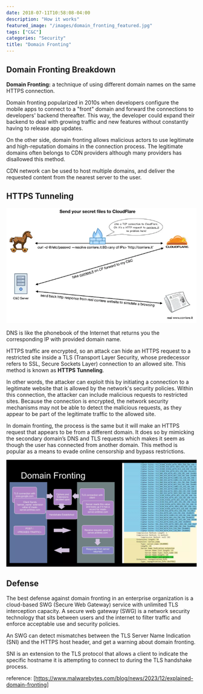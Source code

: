 ```yaml
---
date: 2018-07-11T10:58:08-04:00
description: "How it works"
featured_image: "/images/domain_fronting_featured.jpg"
tags: ["C&C"]
categories: "Security"
title: "Domain Fronting"
---
```


## Domain Fronting Breakdown

**Domain Fronting:** a technique of using different domain names on the same HTTPS connection.

Domain fronting popularized in 2010s when developers configure the mobile apps to connect to a "front" domain and forward the connections to developers' backend thereafter. This way, the developer could expand their backend to deal with growing traffic and new features without constantly having to release app updates.

On the other side, domain fronting allows malicious actors to use legitimate and high-reputation domains in the connection process. The legitimate domains often belongs to CDN providers although many providers has disallowed this method.

CDN network can be used to host multiple domains, and deliver the requested content from the nearest server to the user.



## HTTPS Tunneling

![domain_fronting](/images/domain_fronting_01.jpg)



DNS is like the phonebook of the Internet that returns you the corresponding IP with provided domain name. 

HTTPS traffic are encrypted, so an attack can hide an HTTPS request to a restricted site inside a TLS (Transport Layer Security, whose predecessor refers to SSL, Secure Sockets Layer) connection to an allowed site. This method is known as **HTTPS Tunneling**.

In other words, the attacker can exploit this by initiating a connection to a legitimate website that is allowed by the network's security policies. Within this connection, the attacker can include malicious requests to restricted sites. Because the connection is encrypted, the network security mechanisms may not be able to detect the malicious requests, as they appear to be part of the legitimate traffic to the allowed site.

In domain fronting, the process is the same but it will make an HTTPS request that appears to be from a different domain. It does so by mimicking the secondary domain’s DNS and TLS requests which makes it seem as though the user has connected from another domain. This method is popular as a means to evade online censorship and bypass restrictions.

![domain_fronting_02](/images/domain_fronting_02.jpg)


## Defense

The best defense against domain fronting in an enterprise organization is a cloud-based SWG (Secure Web Gateway) service with unlimited TLS interception capacity. A secure web gateway (SWG) is a network security technology that sits between users and the internet to filter traffic and enforce acceptable use and security policies.



An SWG can detect mismatches between the TLS Server Name Indication (SNI) and the HTTPS host header, and get a warning about domain fronting.

SNI is an extension to the TLS protocol that allows a client to indicate the specific hostname it is attempting to connect to during the TLS handshake process.





reference: [https://www.malwarebytes.com/blog/news/2023/12/explained-domain-fronting]
